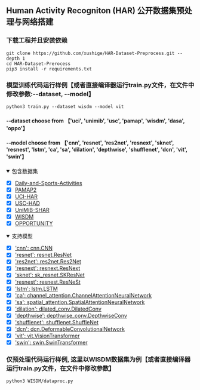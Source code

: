 ## Human Activity Recogniton (HAR) 公开数据集预处理与网络搭建
### 下载工程并且安装依赖
```
git clone https://github.com/xushige/HAR-Dataset-Preprocess.git --depth 1
cd HAR-Dataset-Prerocess
pip3 install -r requirements.txt
```
### 模型训练代码运行样例【或者直接编译器运行train.py文件，在文件中修改参数:--dataset, --model】
```
python3 train.py --dataset wisdm --model vit
```
#### --dataset choose from 【'uci', 'unimib', 'usc', 'pamap', 'wisdm', 'dasa', 'oppo'】
#### --model choose from 【'cnn', 'resnet', 'res2net', 'resnext', 'sknet', 'resnest', 'lstm', 'ca', 'sa', 'dilation', 'depthwise', 'shufflenet', 'dcn', 'vit', 'swin'】 
<details open>
<summary>包含数据集</summary>

- [x] [Daily-and-Sports-Activities](http://archive.ics.uci.edu/ml/datasets/Daily+and+Sports+Activities)
- [x] [PAMAP2](http://archive.ics.uci.edu/ml/datasets/PAMAP2+Physical+Activity+Monitoring)
- [x] [UCI-HAR](https://archive.ics.uci.edu/ml/datasets/human+activity+recognition+using+smartphones)
- [x] [USC-HAD](https://sipi.usc.edu/had/)
- [x] [UniMiB-SHAR](http://www.sal.disco.unimib.it/technologies/unimib-shar/)
- [x] [WISDM](https://www.cis.fordham.edu/wisdm/dataset.php)
- [x] [OPPORTUNITY](http://archive.ics.uci.edu/ml/datasets/OPPORTUNITY+Activity+Recognition)

</details>

<details open>
<summary>支持模型</summary>

- [x] ['cnn': cnn.CNN](https://github.com/xushige/HAR-Dataset-Preprocess/blob/main/models/cnn.py)
- [x] ['resnet': resnet.ResNet](https://github.com/xushige/HAR-Dataset-Preprocess/blob/main/models/resnet.py)
- [x] ['res2net': res2net.Res2Net](https://github.com/xushige/HAR-Dataset-Preprocess/blob/main/models/res2net.py)
- [x] ['resnext': resnext.ResNext](https://github.com/xushige/HAR-Dataset-Preprocess/blob/main/models/resnext.py)
- [x] ['sknet': sk_resnet.SKResNet](https://github.com/xushige/HAR-Dataset-Preprocess/blob/main/models/sk_resnet.py)
- [x] ['resnest': resnest.ResNeSt](https://github.com/xushige/HAR-Dataset-Preprocess/blob/main/models/resnest.py)
- [x] ['lstm': lstm.LSTM](https://github.com/xushige/HAR-Dataset-Preprocess/blob/main/models/lstm.py)
- [x] ['ca': channel_attention.ChannelAttentionNeuralNetwork](https://github.com/xushige/HAR-Dataset-Preprocess/blob/main/models/channel_attention.py)
- [x] ['sa': spatial_attention.SpatialAttentionNeuralNetwork](https://github.com/xushige/HAR-Dataset-Preprocess/blob/main/models/spatial_attention.py)
- [x] ['dilation': dilated_conv.DilatedConv](https://github.com/xushige/HAR-Dataset-Preprocess/blob/main/models/dilated_conv.py)
- [x] ['depthwise': depthwise_conv.DepthwiseConv](https://github.com/xushige/HAR-Dataset-Preprocess/blob/main/models/depthwise_conv.py)
- [x] ['shufflenet': shufflenet.ShuffleNet](https://github.com/xushige/HAR-Dataset-Preprocess/blob/main/models/shufflenet.py)
- [x] ['dcn': dcn.DeformableConvolutionalNetwork](https://github.com/xushige/HAR-Dataset-Preprocess/blob/main/models/dcn.py)
- [x] ['vit': vit.VisionTransformer](https://github.com/xushige/HAR-Dataset-Preprocess/blob/main/models/vit.py)
- [x] ['swin': swin.SwinTransformer](https://github.com/xushige/HAR-Dataset-Preprocess/blob/main/models/swin.py)

</details>

### 仅预处理代码运行样例, 这里以WISDM数据集为例【或者直接编译器运行train.py文件，在文件中修改参数】
```
python3 WISDM/dataproc.py
```
